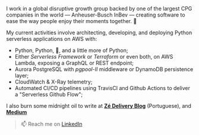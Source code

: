 I work in a global disruptive growth group backed by one of the largest CPG companies in the world — Anheuser-Busch InBev — creating software to ease the way people enjoy their moments together. 🍻

My current activities involve architecting, developing, and deploying Python serverless applications on AWS with:
- Python, Python, 🐍, and a little more of Python;
- Either *Serverless Framework* or *Terraform* or even both, on AWS Lambda, exposing a GraphQL or REST endpoint;
- Aurora PostgreSQL with *pgpool-II* middleware or DynamoDB persistence layer;
- CloudWatch & X-Ray telemetry;
- Automated CI/CD pipelines using TravisCI and Github Actions to deliver a "Serverless Github Flow";

I also burn some midnight oil to write at [**Zé Delivery Blog**](https://enzenharia.ze.delivery) (Portuguese), and [**Medium**](https://medium.com/@flpStrri)

<!-- - 🌍 I'm mostly active within the **?? Community** -->
<!-- - 🎙 Currently hosting [Awesome Podcast]() -->
> 📫 Reach me on [LinkedIn](https://www.linkedin.com/in/flpstrri/)
